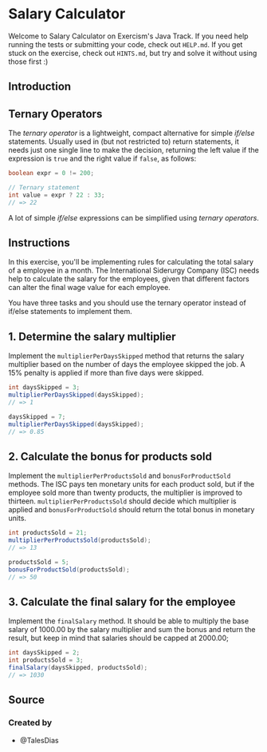 # Salary Calculator

Welcome to Salary Calculator on Exercism's Java Track.
If you need help running the tests or submitting your code, check out `HELP.md`.
If you get stuck on the exercise, check out `HINTS.md`, but try and solve it without using those first :)

## Introduction

## Ternary Operators

The _ternary operator_ is a lightweight, compact alternative for simple _if/else_ statements. Usually used in (but not restricted to) return statements, it needs just one single line to make the decision, returning the left value if the expression is `true` and the right value if `false`, as follows:

```java
boolean expr = 0 != 200;

// Ternary statement
int value = expr ? 22 : 33;
// => 22
```

A lot of simple _if/else_ expressions can be simplified using _ternary operators_.

## Instructions

In this exercise, you'll be implementing rules for calculating the total salary of a employee in a month. The International Siderurgy Company (ISC) needs help to calculate the salary for the employees, given that different factors can alter the final wage value for each employee.

You have three tasks and you should use the ternary operator instead of if/else statements to implement them.

## 1. Determine the salary multiplier

Implement the `multiplierPerDaysSkipped` method that returns the salary multiplier based on the number of days the employee skipped the job. A 15% penalty is applied if more than five days were skipped.

```java
int daysSkipped = 3;
multiplierPerDaysSkipped(daysSkipped);
// => 1

daysSkipped = 7;
multiplierPerDaysSkipped(daysSkipped);
// => 0.85
```

## 2. Calculate the bonus for products sold

Implement the `multiplierPerProductsSold` and `bonusForProductSold` methods. The ISC pays ten monetary units for each product sold, but if the employee sold more than twenty products, the multiplier is improved to thirteen. `multiplierPerProductsSold` should decide which multiplier is applied and `bonusForProductSold` should return the total bonus in monetary units.

```java
int productsSold = 21;
multiplierPerProductsSold(productsSold);
// => 13

productsSold = 5;
bonusForProductSold(productsSold);
// => 50
```

## 3. Calculate the final salary for the employee

Implement the `finalSalary` method. It should be able to multiply the base salary of 1000.00 by the salary multiplier and sum the bonus and return the result, but keep in mind that salaries should be capped at 2000.00;

```java
int daysSkipped = 2;
int productsSold = 3;
finalSalary(daysSkipped, productsSold);
// => 1030
```

## Source

### Created by

- @TalesDias
